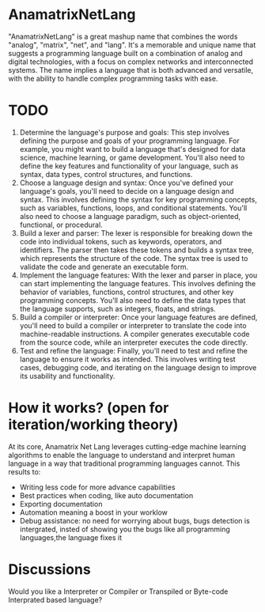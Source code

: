 # AnamatrixNetLang
"AnamatrixNetLang" is a great mashup name that combines the words "analog", "matrix", "net", and "lang". It's a memorable and unique name that suggests a programming language built on a combination of analog and digital technologies, with a focus on complex networks and interconnected systems. The name implies a language that is both advanced and versatile, with the ability to handle complex programming tasks with ease. 

# TODO
1. Determine the language's purpose and goals: This step involves defining the purpose and goals of your programming language. For example, you might want to build a language that's designed for data science, machine learning, or game development. You'll also need to define the key features and functionality of your language, such as syntax, data types, control structures, and functions.
2. Choose a language design and syntax: Once you've defined your language's goals, you'll need to decide on a language design and syntax. This involves defining the syntax for key programming concepts, such as variables, functions, loops, and conditional statements. You'll also need to choose a language paradigm, such as object-oriented, functional, or procedural.
3. Build a lexer and parser: The lexer is responsible for breaking down the code into individual tokens, such as keywords, operators, and identifiers. The parser then takes these tokens and builds a syntax tree, which represents the structure of the code. The syntax tree is used to validate the code and generate an executable form.
4. Implement the language features: With the lexer and parser in place, you can start implementing the language features. This involves defining the behavior of variables, functions, control structures, and other key programming concepts. You'll also need to define the data types that the language supports, such as integers, floats, and strings.
5. Build a compiler or interpreter: Once your language features are defined, you'll need to build a compiler or interpreter to translate the code into machine-readable instructions. A compiler generates executable code from the source code, while an interpreter executes the code directly.
6. Test and refine the language: Finally, you'll need to test and refine the language to ensure it works as intended. This involves writing test cases, debugging code, and iterating on the language design to improve its usability and functionality.

# How it works? (open for iteration/working theory)
At its core, Anamatrix Net Lang leverages cutting-edge machine learning algorithms to enable the language to understand and interpret human language in a way that traditional programming languages cannot. 
This results to: 
  - Writing less code for more advance capabilities
  - Best practices when coding, like auto documentation
  - Exporting documentation
  - Automation meaning a boost in your worklow
  - Debug assistance: no need for worrying about bugs, bugs detection is intergrated, insted of showing you the bugs like all programming languages,the language fixes it
  
# Discussions
Would you like a Interpreter or Compiler or Transpiled or Byte-code Interprated  based language?
